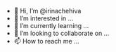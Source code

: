 - 👋 Hi, I’m @irinachehiva
- 👀 I’m interested in ...
- 🌱 I’m currently learning ...
- 💞️ I’m looking to collaborate on ...
- 📫 How to reach me ...

<!---
irinachehiva/irinachehiva is a ✨ special ✨ repository because its `README.md` (this file) appears on your GitHub profile.
You can click the Preview link to take a look at your changes.
--->
